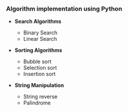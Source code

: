 ### Algorithm implementation using Python

- **Search Algorithms**
  - Binary Search
  - Linear Search
  
- **Sorting Algorithms**
  - Bubble sort
  - Selection sort
  - Insertion sort
  
- **String Manipulation**
  - String reverse
  - Palindrome
